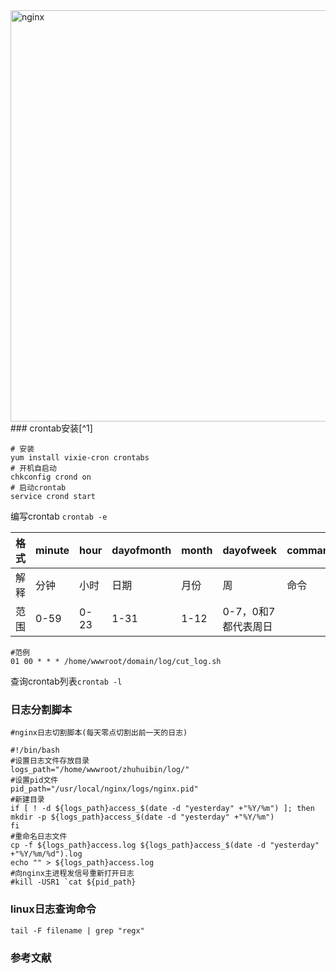<img src="http://www.littlenote.cn/wp-content/uploads/2016/01/nginx.png" alt="nginx" width="658" height="658" class="aligncenter size-full wp-image-115" />
### crontab安装[^1]

```shell
# 安装
yum install vixie-cron crontabs      
# 开机自启动
chkconfig crond on 
# 启动crontab              
service crond start 

```
编写crontab `crontab -e`

|格式|minute|	hour|	dayofmonth|	month	|dayofweek|	command|
|----|------|--------|-----|---------|---------|------|
|解释|	分钟|	小时|	日期|	月份	|周	|命令|
|范围|	0-59|	0-23|	1-31|	1-12	|0-7，0和7都代表周日||

```shell
#范例
01 00 * * * /home/wwwroot/domain/log/cut_log.sh
```

查询crontab列表`crontab -l`

### 日志分割脚本

```shell
#nginx日志切割脚本(每天零点切割出前一天的日志)

#!/bin/bash
#设置日志文件存放目录
logs_path="/home/wwwroot/zhuhuibin/log/"
#设置pid文件
pid_path="/usr/local/nginx/logs/nginx.pid"
#新建目录
if [ ! -d ${logs_path}access_$(date -d "yesterday" +"%Y/%m") ]; then
mkdir -p ${logs_path}access_$(date -d "yesterday" +"%Y/%m")
fi
#重命名日志文件
cp -f ${logs_path}access.log ${logs_path}access_$(date -d "yesterday" +"%Y/%m/%d").log
echo "" > ${logs_path}access.log
#向nginx主进程发信号重新打开日志
#kill -USR1 `cat ${pid_path}
```

### linux日志查询命令
```shell
tail -F filename | grep "regx"
```


### 参考文献

[^1]:[centos下yum安装crontab](http://www.72xit.com/499.jsp)
